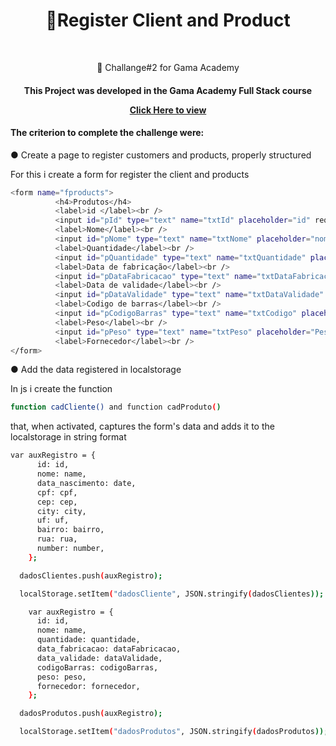 <h1 align="center">🎐Register Client and Product</h1>
<br>
<p align="center">🚀 Challange#2 for Gama Academy </p>


<h4 align="center"> 
  <p>This Project was developed in the Gama Academy Full Stack course</p>
  <a href="https://cadastro-cliente-produto.netlify.app">Click Here to view</a>
  
</h4>

<h4>The criterion to complete the challenge were:</h4>
<p>● Create a page to register customers and products, properly structured</p>
<p>For this i create a form for register the client and products </p>

```bash
<form name="fproducts">
          <h4>Produtos</h4>
          <label>id </label><br />
          <input id="pId" type="text" name="txtId" placeholder="id" required /><br />
          <label>Nome</label><br />
          <input id="pNome" type="text" name="txtNome" placeholder="nome" required /><br />
          <label>Quantidade</label><br />
          <input id="pQuantidade" type="text" name="txtQuantidade" placeholder="Quantidade" required /><br />
          <label>Data de fabricação</label><br />
          <input id="pDataFabricacao" type="text" name="txtDataFabricacao" placeholder="Data de fabricação" required /><br />
          <label>Data de validade</label><br />
          <input id="pDataValidade" type="text" name="txtDataValidade" placeholder="Data de validade" required /><br />
          <label>Codigo de barras</label><br />
          <input id="pCodigoBarras" type="text" name="txtCodigo" placeholder="Codigo de barras" required /><br />
          <label>Peso</label><br />
          <input id="pPeso" type="text" name="txtPeso" placeholder="Peso" required /><br />
          <label>Fornecedor</label><br />
</form>
```
<p>● Add the data registered in localstorage</p>
<p>In js i create the function</p> 

```bash
function cadCliente() and function cadProduto() 
``` 
<p>that, when activated, captures the form's data and adds it to the localstorage in string format</p>


```bash
var auxRegistro = {
      id: id,
      nome: name,
      data_nascimento: date,
      cpf: cpf,
      cep: cep,
      city: city,
      uf: uf,
      bairro: bairro,
      rua: rua,
      number: number,
    };

  dadosClientes.push(auxRegistro);

  localStorage.setItem("dadosCliente", JSON.stringify(dadosClientes));
``` 
```bash
    var auxRegistro = {
      id: id,
      nome: name,
      quantidade: quantidade,
      data_fabricacao: dataFabricacao,
      data_validade: dataValidade,
      codigoBarras: codigoBarras,
      peso: peso,
      fornecedor: fornecedor,
    };

  dadosProdutos.push(auxRegistro);

  localStorage.setItem("dadosProdutos", JSON.stringify(dadosProdutos));

``` 
